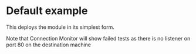 # Default example

This deploys the module in its simplest form.

Note that Connection Monitor will show failed tests as there is no listener on port 80 on the destination machine
